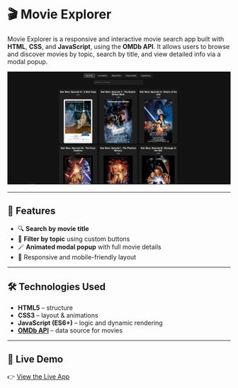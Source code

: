# 🎬 Movie Explorer

Movie Explorer is a responsive and interactive movie search app built with **HTML**, **CSS**, and **JavaScript**, using the **OMDb API**. It allows users to browse and discover movies by topic, search by title, and view detailed info via a modal popup.

![Preview](./preview.png) <!-- Add a real screenshot here from your app -->

---

## 🚀 Features

- 🔍 **Search by movie title**
- 🎯 **Filter by topic** using custom buttons
- 🪄 **Animated modal popup** with full movie details
- 📱 Responsive and mobile-friendly layout

---

## 🛠️ Technologies Used

- **HTML5** – structure
- **CSS3** – layout & animations
- **JavaScript (ES6+)** – logic and dynamic rendering
- **[OMDb API](https://www.omdbapi.com/)** – data source for movies

---

## 🔗 Live Demo
👉 [View the Live App](https://movie-app-swart-eta-92.vercel.app/)
